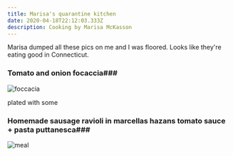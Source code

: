 ```yaml
---
title: Marisa's quarantine kitchen
date: 2020-04-18T22:12:03.333Z
description: Cooking by Marisa McKasson
---
```

Marisa dumped all these pics on me and I was floored. Looks like they're eating good in Connecticut.

### Tomato and onion focaccia###
![foccacia](IMG_3437.HEIC)

plated with some
### Homemade sausage ravioli in marcellas hazans tomato sauce + pasta puttanesca###
![meal](IMG_3440.HEIC)

